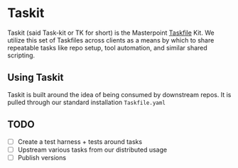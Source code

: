 # Taskit

Taskit (said Task-kit or TK for short) is the Masterpoint [Taskfile](https://taskfile.dev/) Kit. We utilize this set of Taskfiles across clients as a means by which to share repeatable tasks like repo setup, tool automation, and similar shared scripting.

## Using Taskit

Taskit is built around the idea of being consumed by downstream repos. It is pulled through our standard installation `Taskfile.yaml`

## TODO

- [ ] Create a test harness + tests around tasks
- [ ] Upstream various tasks from our distributed usage
- [ ] Publish versions
